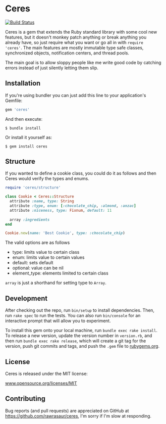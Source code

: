 # Ceres #

[![Build Status](https://travis-ci.org/rawrasaur/ceres.svg?branch=master)](https://travis-ci.org/rawrasaur/ceres)

Ceres is a gem that extends the Ruby standard library with some cool new features, but it doesn't monkey patch anything or break anything you already have, so just require what you want or go all in with `require 'ceres'`. The main features are mostly immutable type safe classes, synchronized objects, notification centers, and thread pools.

The main goal is to allow sloppy people like me write good code by catching errors instead of just silently letting them slip.


## Installation ##

If you're using bundler you can just add this line to your application's Gemfile:

```ruby
gem 'ceres'
```

And then execute:

    $ bundle install

Or install it yourself as:

    $ gem install ceres


## Structure ##

If you wanted to define a cookie class, you could do it as follows and then Ceres would verify the types and enums.

```ruby
require 'ceres/structure'

class Cookie < Ceres::Structure
  attribute :name, type: String
  attribute :type, enum: [:chocolate_chip, :almond, :anzac]
  attribute :niceness, type: Fixnum, default: 11
  
  array :ingredients
end

Cookie.new(name: 'Best Cookie', type: :chocolate_chip)
```

The valid options are as follows

 - type: limits value to certain class
 - enum: limits value to certain values
 - default: sets default
 - optional: value can be nil
 - element_type: elements limited to certain class


`array` is just a shorthand for setting type to `Array`.


## Development ##

After checking out the repo, run `bin/setup` to install dependencies. Then, run `rake spec` to run the tests. You can also run `bin/console` for an interactive prompt that will allow you to experiment.

To install this gem onto your local machine, run `bundle exec rake install`. To release a new version, update the version number in `version.rb`, and then run `bundle exec rake release`, which will create a git tag for the version, push git commits and tags, and push the `.gem` file to [rubygems.org](https://rubygems.org).


## License ##

Ceres is released under the MIT license:

www.opensource.org/licenses/MIT


## Contributing ##

Bug reports (and pull requests) are appreciated on GitHub at https://github.com/rawrasaur/ceres, I'm sorry if I'm slow at responding.
